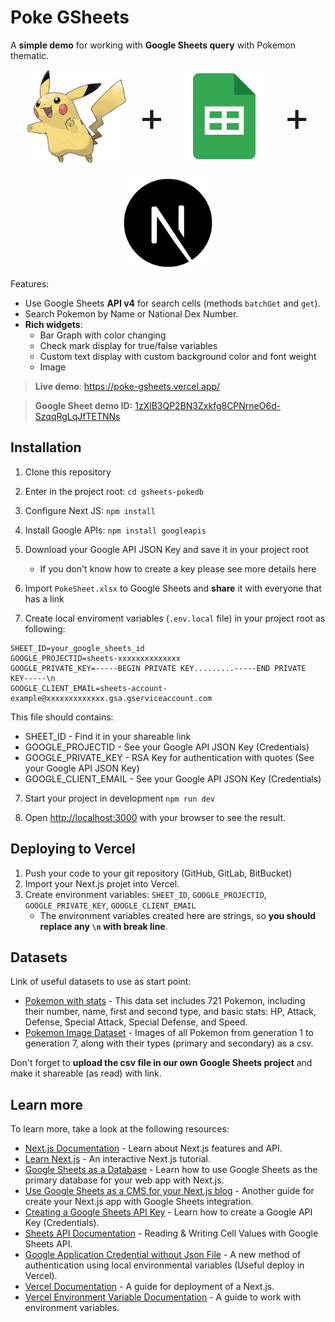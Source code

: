 # Poke GSheets

A **simple demo** for working with **Google Sheets query** with Pokemon thematic.

<div style='display:flex;justify-content:center;align-items:center;gap:20px;flex-wrap:wrap'>
    <img style='max-height: 150px' src='public/pikachu.jpg' alt='Foto do Pikachu'/>
    <span style='font-size:4rem'>+</span>
    <img style='max-height: 150px' src='public/sheets.png' alt='Logo do Google Sheets'/>
    <span style='font-size:4rem'>+</span>
    <img style='max-height: 150px' src='public/nextjs.png' alt='Logo do Next JS'/>
</div>

Features:

- Use Google Sheets **API v4** for search cells (methods `batchGet` and `get`).
-  Search Pokemon by Name or National Dex Number.
- **Rich widgets**:
    - Bar Graph with color changing
    - Check mark display for true/false variables
    - Custom text display with custom background color and font weight
    - Image

> **Live demo**: https://poke-gsheets.vercel.app/

> **Google Sheet demo ID:** [1zXlB3QP2BN3Zxkfg8CPNrneO6d-SzqqRgLqJfTETNNs](https://docs.google.com/spreadsheets/d/1zXlB3QP2BN3Zxkfg8CPNrneO6d-SzqqRgLqJfTETNNs)

## Installation

1. Clone this repository

2. Enter in the project root: `cd gsheets-pokedb`

3. Configure Next JS: `npm install` 

4. Install Google APIs: `npm install googleapis`

5. Download your Google API JSON Key and save it in your project root
    - If you don't know how to create a key please see more details here

5. Import `PokeSheet.xlsx` to Google Sheets and **share** it with everyone that has a link

6. Create local enviroment variables (`.env.local` file) in your project root as following:

```
SHEET_ID=your_google_sheets_id
GOOGLE_PROJECTID=sheets-xxxxxxxxxxxxxx
GOOGLE_PRIVATE_KEY=-----BEGIN PRIVATE KEY.........-----END PRIVATE KEY-----\n
GOOGLE_CLIENT_EMAIL=sheets-account-example@xxxxxxxxxxxxx.gsa.gserviceaccount.com
```

This file should contains:
- SHEET_ID - Find it in your shareable link
- GOOGLE_PROJECTID - See your Google API JSON Key (Credentials)
- GOOGLE_PRIVATE_KEY - RSA Key for authentication with quotes (See your Google API JSON Key)
- GOOGLE_CLIENT_EMAIL - See your Google API JSON Key (Credentials)

7. Start your project in development `npm run dev`

8. Open [http://localhost:3000](http://localhost:3000) with your browser to see the result.

## Deploying to Vercel

1. Push your code to your git repository (GitHub, GitLab, BitBucket)
2. Import your Next.js projet into Vercel.
3. Create environment variables:  `SHEET_ID`, `GOOGLE_PROJECTID`, `GOOGLE_PRIVATE_KEY`, `GOOGLE_CLIENT_EMAIL`
    - The environment variables created here are strings, so **you should replace any `\n` with break line**.

## Datasets

Link of useful datasets to use as start point:

- [Pokemon with stats](https://www.kaggle.com/datasets/abcsds/pokemon) -  This data set includes 721 Pokemon, including their number, name, first and second type, and basic stats: HP, Attack, Defense, Special Attack, Special Defense, and Speed. 
- [Pokemon Image Dataset](https://www.kaggle.com/datasets/vishalsubbiah/pokemon-images-and-types) - Images of all Pokemon from generation 1 to generation 7, along with their types (primary and secondary) as a csv.

Don't forget to **upload the csv file in our own Google Sheets project** and make it shareable (as read) with link.

## Learn more

To learn more, take a look at the following resources:

- [Next.js Documentation](https://nextjs.org/docs) - Learn about Next.js features and API.
- [Learn Next.js](https://nextjs.org/learn) - An interactive Next.js tutorial.
- [Google Sheets as a Database](https://fireship.io/lessons/google-sheets-database-nextjs/) - Learn how to use Google Sheets as the primary database for your web app with Next.js.
- [Use Google Sheets as a CMS for your Next.js blog](https://andreaskeller.name/blog/nextjs-google-sheets-cms) - Another guide for create your Next.js app with Google Sheets integration.
- [Creating a Google Sheets API Key](https://handsondataviz.org/google-sheets-api-key.html) - Learn how to create a Google API Key (Credentials).
- [Sheets API Documentation](https://developers.google.com/sheets/api/guides/values) - Reading & Writing Cell Values with Google Sheets API.
- [Google Application Credential without Json File](https://github.com/vercel/vercel/issues/749#issuecomment-715009494) - A new method of authentication using local environmental variables (Useful deploy in Vercel).
- [Vercel Documentation](https://vercel.com/docs/get-started) - A guide for deployment of a Next.js.
- [Vercel Environment Variable Documentation](https://vercel.com/docs/concepts/projects/environment-variables) - A guide to work with environment variables.